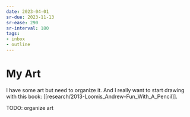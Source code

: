 ```yaml
---
date: 2023-04-01
sr-due: 2023-11-13
sr-ease: 290
sr-interval: 180
tags:
- inbox
- outline
---
```


# My Art

I have some art but need to organize it. And I really want to start drawing with
this book: [[research/2013-Loomis_Andrew-Fun_With_A_Pencil]].

TODO: organize art

